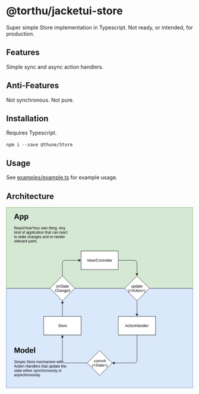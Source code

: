 # @torthu/jacketui-store

Super simple Store implementation in Typescript. Not ready, or intended, for production.

## Features

Simple sync and async action handlers.

## Anti-Features

Not synchronous. Not pure.

## Installation

Requires Typescript.

`npm i --save @thune/Store`

## Usage

See [examples/example.ts](./examples/example.ts) for example usage.

## Architecture

![Data Flow](docs/DataFlow.png)
